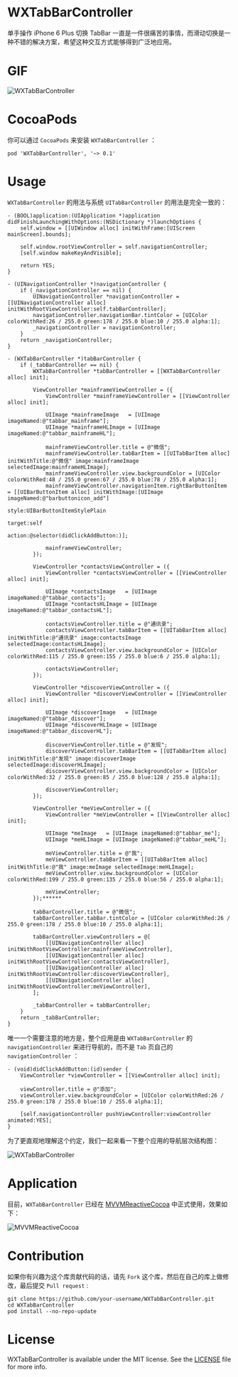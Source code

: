 # WXTabBarController

单手操作 iPhone 6 Plus 切换 TabBar 一直是一件很痛苦的事情，而滑动切换是一种不错的解决方案，希望这种交互方式能够得到广泛地应用。

# GIF

![WXTabBarController](GIF/WXTabBarController.gif "WXTabBarController")

# CocoaPods

你可以通过 `CocoaPods` 来安装 `WXTabBarController` ：

``` objc
pod 'WXTabBarController', '~> 0.1'
```

# Usage

`WXTabBarController` 的用法与系统 `UITabBarController` 的用法是完全一致的：

``` objc
- (BOOL)application:(UIApplication *)application didFinishLaunchingWithOptions:(NSDictionary *)launchOptions {
    self.window = [[UIWindow alloc] initWithFrame:[UIScreen mainScreen].bounds];

    self.window.rootViewController = self.navigationController;
    [self.window makeKeyAndVisible];
    
    return YES;
}

- (UINavigationController *)navigationController {
    if (_navigationController == nil) {
        UINavigationController *navigationController = [[UINavigationController alloc] initWithRootViewController:self.tabBarController];
        navigationController.navigationBar.tintColor = [UIColor colorWithRed:26 / 255.0 green:178 / 255.0 blue:10 / 255.0 alpha:1];
        _navigationController = navigationController;
    }
    return _navigationController;
}

- (WXTabBarController *)tabBarController {
    if (_tabBarController == nil) {
        WXTabBarController *tabBarController = [[WXTabBarController alloc] init];
        
        ViewController *mainframeViewController = ({
            ViewController *mainframeViewController = [[ViewController alloc] init];
            
            UIImage *mainframeImage   = [UIImage imageNamed:@"tabbar_mainframe"];
            UIImage *mainframeHLImage = [UIImage imageNamed:@"tabbar_mainframeHL"];
            
            mainframeViewController.title = @"微信";
            mainframeViewController.tabBarItem = [[UITabBarItem alloc] initWithTitle:@"微信" image:mainframeImage selectedImage:mainframeHLImage];
            mainframeViewController.view.backgroundColor = [UIColor colorWithRed:48 / 255.0 green:67 / 255.0 blue:78 / 255.0 alpha:1];
            mainframeViewController.navigationItem.rightBarButtonItem = [[UIBarButtonItem alloc] initWithImage:[UIImage imageNamed:@"barbuttonicon_add"]
                                                                                                         style:UIBarButtonItemStylePlain
                                                                                                        target:self
                                                                                                        action:@selector(didClickAddButton:)];
            
            mainframeViewController;
        });
        
        ViewController *contactsViewController = ({
            ViewController *contactsViewController = [[ViewController alloc] init];
            
            UIImage *contactsImage   = [UIImage imageNamed:@"tabbar_contacts"];
            UIImage *contactsHLImage = [UIImage imageNamed:@"tabbar_contactsHL"];
            
            contactsViewController.title = @"通讯录";
            contactsViewController.tabBarItem = [[UITabBarItem alloc] initWithTitle:@"通讯录" image:contactsImage selectedImage:contactsHLImage];
            contactsViewController.view.backgroundColor = [UIColor colorWithRed:115 / 255.0 green:155 / 255.0 blue:6 / 255.0 alpha:1];
            
            contactsViewController;
        });
        
        ViewController *discoverViewController = ({
            ViewController *discoverViewController = [[ViewController alloc] init];
            
            UIImage *discoverImage   = [UIImage imageNamed:@"tabbar_discover"];
            UIImage *discoverHLImage = [UIImage imageNamed:@"tabbar_discoverHL"];
            
            discoverViewController.title = @"发现";
            discoverViewController.tabBarItem = [[UITabBarItem alloc] initWithTitle:@"发现" image:discoverImage selectedImage:discoverHLImage];
            discoverViewController.view.backgroundColor = [UIColor colorWithRed:32 / 255.0 green:85 / 255.0 blue:128 / 255.0 alpha:1];
            
            discoverViewController;
        });
        
        ViewController *meViewController = ({
            ViewController *meViewController = [[ViewController alloc] init];
            
            UIImage *meImage   = [UIImage imageNamed:@"tabbar_me"];
            UIImage *meHLImage = [UIImage imageNamed:@"tabbar_meHL"];
            
            meViewController.title = @"我";
            meViewController.tabBarItem = [[UITabBarItem alloc] initWithTitle:@"我" image:meImage selectedImage:meHLImage];
            meViewController.view.backgroundColor = [UIColor colorWithRed:199 / 255.0 green:135 / 255.0 blue:56 / 255.0 alpha:1];
            
            meViewController;
        });******
        
        tabBarController.title = @"微信";
        tabBarController.tabBar.tintColor = [UIColor colorWithRed:26 / 255.0 green:178 / 255.0 blue:10 / 255.0 alpha:1];

        tabBarController.viewControllers = @[
            [[UINavigationController alloc] initWithRootViewController:mainframeViewController],
            [[UINavigationController alloc] initWithRootViewController:contactsViewController],
            [[UINavigationController alloc] initWithRootViewController:discoverViewController],
            [[UINavigationController alloc] initWithRootViewController:meViewController],
        ];
        
        _tabBarController = tabBarController;
    }
    return _tabBarController;
}
```

唯一一个需要注意的地方是，整个应用是由 `WXTabBarController` 的 `navigationController` 来进行导航的，而不是 `Tab` 页自己的 `navigationController` ：

``` objc
- (void)didClickAddButton:(id)sender {
    ViewController *viewController = [[ViewController alloc] init];
    
    viewController.title = @"添加";
    viewController.view.backgroundColor = [UIColor colorWithRed:26 / 255.0 green:178 / 255.0 blue:10 / 255.0 alpha:1];
    
    [self.navigationController pushViewController:viewController animated:YES];
}
```

为了更直观地理解这个约定，我们一起来看一下整个应用的导航层次结构图：

![WXTabBarController](OmniGraffle/WXTabBarController.png "WXTabBarController")

# Application

目前，`WXTabBarController` 已经在 [MVVMReactiveCocoa](https://github.com/leichunfeng/MVVMReactiveCocoa) 中正式使用，效果如下：

![MVVMReactiveCocoa](GIF/MVVMReactiveCocoa.gif "MVVMReactiveCocoa")

# Contribution

如果你有兴趣为这个库贡献代码的话，请先 `Fork` 这个库，然后在自己的库上做修改，最后提交 `Pull request` :

``` objc
git clone https://github.com/your-username/WXTabBarController.git
cd WXTabBarController
pod install --no-repo-update
```

# License

WXTabBarController is available under the MIT license. See the [LICENSE](LICENSE) file for more info.
